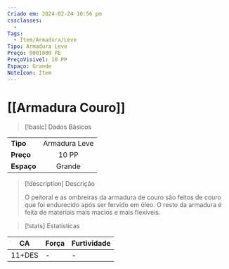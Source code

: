 ```yaml
---
Criado em: 2024-02-24 10:56 pm
cssclasses:
  - 
Tags:
  - Item/Armadura/Leve
Tipo: Armadura Leve
Preço: 0001000 PE
PreçoVisivel: 10 PP
Espaço: Grande
NoteIcon: Item
---
```

# [[Armadura Couro]]

> [!basic] Dados Básicos
> 
|            |     |
| ---------- |:---:|
| **Tipo**   | Armadura Leve    |
| **Preço**  |  10 PP   |
| **Espaço** |  Grande  |
>
 
> [!description] Descrição
> 
> O peitoral e as ombreiras da armadura de couro são feitos de couro que foi endurecido após ser fervido em óleo. O resto da armadura é feita de materiais mais macios e mais flexíveis. 

> [!stats] Estatísticas
>
| CA     | Força | Furtividade |
| ------ | ----- | ----------- |
| 11+DES | -     | - |

